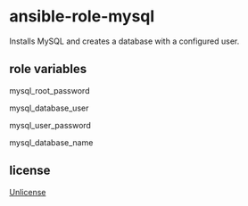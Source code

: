 # ansible-role-mysql

Installs MySQL and creates a database with a configured user.

## role variables

mysql_root_password

mysql_database_user

mysql_user_password

mysql_database_name

## license

[Unlicense](UNLICENSE.md)

